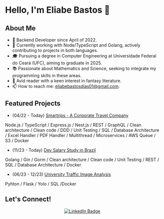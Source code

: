# Hello, I'm Eliabe Bastos 👋

## About Me
- 💼 Backend Developer since April of 2022.
- 🌱 Currently working with Node/TypeScript and Golang, actively contributing to projects in both languages.
- 🎓 Pursuing a degree in Computer Engineering at Universidade Federal do Ceará (UFC), aiming to graduate in 2025.
- 📚 Passionate about Mathematics and Science, seeking to integrate my programming skills in these areas.
- 📖 Avid reader with a keen interest in fantasy literature.
- 📫 How to reach me: [eliabebastosdias01@gmail.com](mailto:eliabebastosdias01@gmail.com).


## Featured Projects
- (04/22 - Today) [Smartrips - A Corporate Travel Company](https://www.smartrips.com.br/)

Node.js / TypeScript / Express.js / Nest.js / REST / GraphQL / Clean architecture / Clean code / DDD / Unit Testing / SQL / Database Architecture / Excel Handler / PDF Handler / Multithread / Microservices / AWS Queue / S3 / Docker

- (11/23 - Today) [Dev Salary Study in Brazil](link_to_salary_study_project)

Golang / Gin / Gorm / Clean architecture / Clean code / Unit Testing / REST / SQL / Database Architecture / Docker

- (06/23 - 12/23) [University Traffic Image Analysis](https://github.com/Projeto-PDI)

Pyhton / Flask / Yolo / SQL /Docker


## Let's Connect!
<p align="center">
  <a href="https://www.linkedin.com/in/eliabebastos/">
    <img src="https://img.shields.io/badge/-LinkedIn-blue?style=flat-square&logo=linkedin&logoColor=white" alt="LinkedIn Badge"/>
  </a>
</p>

